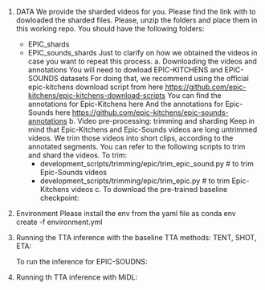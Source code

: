 1. DATA
    We provide the sharded videos for you. 
    Please find the link with to dowloaded the sharded files. Please, unzip the folders and place them in this working repo. 
    You should have the following folders:
    - EPIC_shards
    - EPIC_sounds_shards
    Just to clarify on how we obtained the videos in case you want to repeat this process.
    a. Downloading the videos and annotations
        You will need to dowload EPIC-KITCHENS and EPIC-SOUNDS datasets
        For doing that, we recommend using the official epic-kitchens download script from here https://github.com/epic-kitchens/epic-kitchens-download-scripts
        You can find the annotations for Epic-Kitchens here 
        And the annotations for Epic-Sounds here https://github.com/epic-kitchens/epic-sounds-annotations
    b. Video pre-processing: trimming and sharding
        Keep in mind that Epic-Kitchens and Epic-Sounds videos are long untrimmed videos. We trim those videos into short clips, according to the annotated segments. You can refer to the following scripts to trim and shard the videos. To trim: 
        - development_scripts/trimming/epic/trim_epic_sound.py # to trim Epic-Sounds videos
        - development_scripts/trimming/epic/trim_epic.py  # to trim Epic-Kitchens videos
    c. To download the pre-trained baseline checkpoint: 
                        

2. Environment
    Please install the env from the yaml file as
    conda env create -f environment.yml

3. Running the TTA inference with the baseline TTA methods: TENT, SHOT, ETA:

    To run the inference for EPIC-SOUDNS:

4. Running th TTA inference with MiDL:

